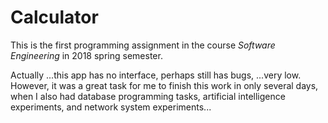# Calculator  
This is the first programming assignment in the course *Software Engineering* in 2018 spring semester.  
  
Actually ...this app has no interface, perhaps still has bugs, ...very low. However, it was a great task for me to finish this work in only several days, when I also had database programming tasks, artificial intelligence experiments, and network system experiments...
